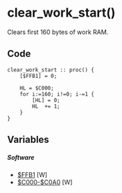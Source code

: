 # clear_work_start()
Clears first 160 bytes of work RAM.
## Code
```
clear_work_start :: proc() {
	[$FFB1] = 0;
	
	HL = $C000;
	for i:=160; i!=0; i-=1 {
		[HL] = 0;
		HL  += 1;
	}
}
```
## Variables
##### Software
- [\$FFB1](variables/software/FFB1.md) [W]
- [\$C000-\$C0A0](variables/software/C000.md) [W]